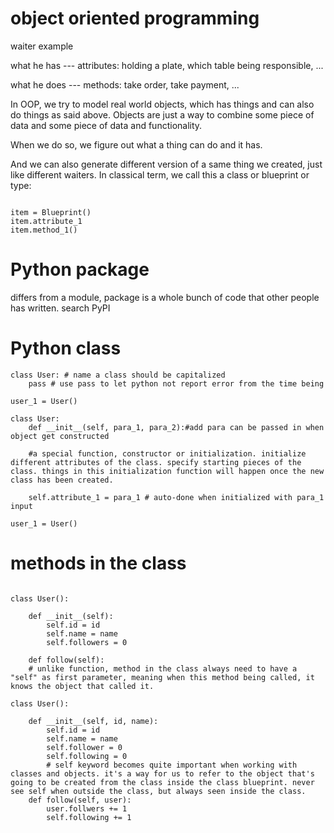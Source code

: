 # object oriented programming

waiter example

what he has --- attributes: holding a plate, which table being responsible, ...

what he does --- methods: take order, take payment, ...

In OOP, we try to model real world objects, which has things and can also do things as said above. Objects are just a way to combine some piece of data and some piece of data and functionality.

When we do so, we figure out what a thing can do and it has.

And we can also generate different version of a same thing we created, just like different waiters. In classical term, we call this a class or blueprint or type:

```angular2html

item = Blueprint()
item.attribute_1
item.method_1()

```

# Python package

differs from a module, package is a whole bunch of code that other people has written. search PyPI

# Python class

```angular2html
class User: # name a class should be capitalized
    pass # use pass to let python not report error from the time being

user_1 = User()

```

```angular2html
class User: 
    def __init__(self, para_1, para_2):#add para can be passed in when object get constructed

    #a special function, constructor or initialization. initialize different attributes of the class. specify starting pieces of the class. things in this initialization function will happen once the new class has been created.

    self.attribute_1 = para_1 # auto-done when initialized with para_1 input

user_1 = User()

```

# methods in the class

```angular2html

class User():

    def __init__(self):
        self.id = id
        self.name = name
        self.followers = 0

    def follow(self):
    # unlike function, method in the class always need to have a "self" as first parameter, meaning when this method being called, it knows the object that called it.

```
```angular2html
class User():

    def __init__(self, id, name):
        self.id = id
        self.name = name
        self.follower = 0
        self.following = 0
        # self keyword becomes quite important when working with classes and objects. it's a way for us to refer to the object that's going to be created from the class inside the class blueprint. never see self when outside the class, but always seen inside the class.
    def follow(self, user):
        user.follwers += 1
        self.following += 1
```